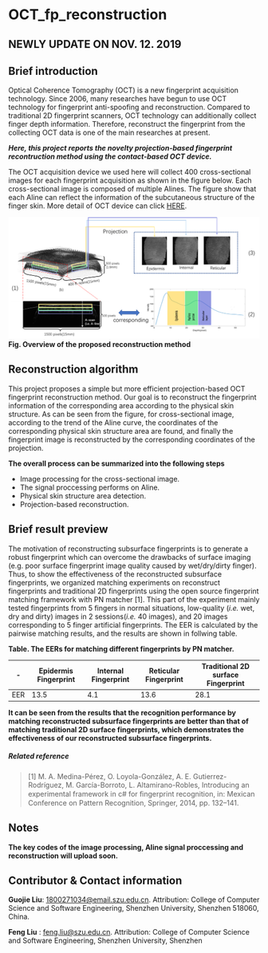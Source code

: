# OCT_fp_reconstruction

## **NEWLY UPDATE ON NOV. 12. 2019**

## Brief introduction
Optical Coherence Tomography (OCT) is a new fingerprint acquisition technology. 
Since 2006, many researches have begun to use OCT technology for fingerprint anti-spoofing and reconstruction.
Compared to traditional 2D fingerprint scanners, OCT technology can additionally collect finger depth information. 
Therefore, reconstruct the fingerprint from the collecting OCT data is one of the main researches at present.

**_Here, this project reports the novelty projection-based fingerprint recontruction method using the contact-based OCT device._**

The OCT acquisition device we used here will collect 400 cross-sectional images for each fingerprint acquisition as shown in the figure below. Each cross-sectional image is composed of multiple Alines. The figure show that each Aline can reflect the information of the subcutaneous structure of the finger skin. More detail of OCT device can click [HERE](https://github.com/CV-SZU/A-Benchmark-Database-using-Optical-Coherence-Tomography-for-Fingerprints).

![](./idea.png)
**Fig. Overview of the proposed reconstruction method**

## Reconstruction algorithm
This project proposes a simple but more efficient projection-based OCT fingerprint reconstruction method.
Our goal is to reconstruct the fingerprint information of the corresponding area according to the physical skin structure.
As can be seen from the figure, for cross-sectional image, according to the trend of the Aline curve, the coordinates of the corresponding physical skin structure area are found, and finally the fingerprint image is reconstructed by the corresponding coordinates of the projection.

**The overall process can be summarized into the following steps**
* Image processing for the cross-sectional image.
* The signal proccessing performs on Aline.
* Physical skin structure area detection. 
* Projection-based reconstruction.

## Brief result preview
The motivation of reconstructing subsurface fingerprints is to generate a robust fingerprint which can overcome the drawbacks of surface imaging (e.g. poor surface fingerprint image quality caused by wet/dry/dirty finger). Thus, to show the effectiveness of the reconstructed subsurface fingerprints, we organized matching experiments on reconstruct fingerprints and traditional 2D fingerprints using the open source fingerprint matching framework with PN matcher [1]. 
This part of the experiment mainly tested fingerprints from 5 fingers in normal situations, low-quality (_i.e._ wet, dry and dirty) images in 2 sessions(_i.e._ 40 images), and 20 images corresponding to 5 finger artificial fingerprints. The EER is calculated by the pairwise matching results, and the results are shown in follwing table.

**Table. The EERs for matching different fingerprints by PN matcher.**

-| Epidermis Fingerprint | Internal Fingerprint | Reticular Fingerprint | Traditional 2D surface Fingerprint 
-|-|-|-|-
EER | 13.5 | 4.1 | 13.6 | 28.1

**It can be seen from the results that the recognition performance by matching reconstructed subsurface fingerprints are better than that of matching traditional 2D surface fingerprints, which demonstrates the effectiveness of our reconstructed subsurface fingerprints.**

##### Related reference
> [1]  M. A. Medina-Pérez, O. Loyola-González, A. E. Gutierrez-Rodríguez, M. García-Borroto, L. Altamirano-Robles, Introducing an experimental framework in c# for ﬁngerprint recognition, in: Mexican Conference on Pattern Recognition, Springer, 2014, pp. 132–141. 

## Notes
**The key codes of the image processing, Aline signal proccessing and reconstruction will upload soon.**

## Contributor & Contact information
**Guojie Liu**: 1800271034@email.szu.edu.cn. Attribution: College of Computer Science and Software Engineering, Shenzhen University, Shenzhen 518060, China.

**Feng Liu** : feng.liu@szu.edu.cn. Attribution: College of Computer Science and Software Engineering, Shenzhen University, Shenzhen 
